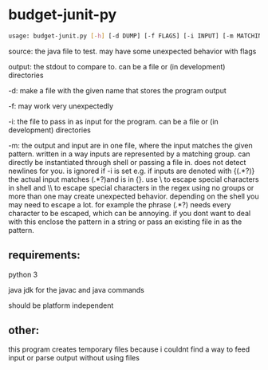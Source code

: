 # budget-junit-py
```bash
usage: budget-junit.py [-h] [-d DUMP] [-f FLAGS] [-i INPUT] [-m MATCHINPUT] [-s] source output
```

source: the java file to test. may have some unexpected behavior with flags

output: the stdout to compare to. can be a file or (in development) directories

-d: make a file with the given name that stores the program output

-f: may work very unexpectedly

-i: the file to pass in as input for the program. can be a file or (in development) directories

-m: the output and input are in one file, where the input matches the given pattern. written in a way inputs are represented by a matching group. can directly be instantiated through shell or passing a file in. does not detect newlines for you.
is ignored if -i is set
e.g. if inputs are denoted with {(.\*?)} the actual input matches (.\*?)and is in {}. use \\ to escape special characters in shell and \\\\ to escape special characters in the regex
using no groups or more than one may create unexpected behavior.
depending on the shell you may need to escape a lot. for example the phrase (.*?) needs every character to be escaped, which can be annoying. if you dont want to deal with this enclose the pattern in a string or pass an existing file in as the pattern.

## requirements:

python 3

java jdk for the javac and java commands

should be platform independent

## other:

this program creates temporary files because i couldnt find a way to feed input or parse output without using files